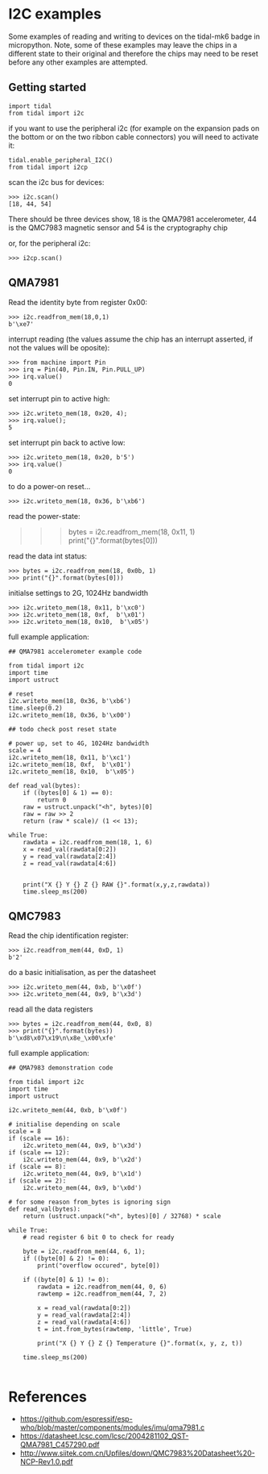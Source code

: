 # I2C examples

Some examples of reading and writing to devices on the tidal-mk6 badge in micropython. Note, some of these examples may leave the chips in a different state to their original and therefore the chips may need to be reset before any other examples are attempted.

## Getting started


```
import tidal
from tidal import i2c
```

if you want to use the peripheral i2c (for example on the expansion pads on the bottom or on the two ribbon cable connectors) you will need to activate it:

```
tidal.enable_peripheral_I2C()
from tidal import i2cp
```


scan the i2c bus for devices:

```
>>> i2c.scan()                                                                   
[18, 44, 54]                                                                     
```
There should be three devices show, 18 is the QMA7981 accelerometer, 44 is the QMC7983 magnetic sensor and 54 is the cryptography chip


or, for the peripheral i2c:

```
>>> i2cp.scan()                                                                   
```



## QMA7981

Read the identity byte from register 0x00:

```
>>> i2c.readfrom_mem(18,0,1)
b'\xe7'                                                                          
```

interrupt reading (the values assume the chip has an interrupt asserted, if not the values will be oposite):
```
>>> from machine import Pin
>>> irq = Pin(40, Pin.IN, Pin.PULL_UP)
>>> irq.value()
0
```

set interrupt pin to active high:
```
>>> i2c.writeto_mem(18, 0x20, 4);
>>> irq.value();
5
```

set interrupt pin back to active low:
```
>>> i2c.writeto_mem(18, 0x20, b'5')                                              
>>> irq.value()                                                                  
0                                                                                
```

to do a power-on reset...
```
>>> i2c.writeto_mem(18, 0x36, b'\xb6')
```

read the power-state:
>>> bytes = i2c.readfrom_mem(18, 0x11, 1)                                        
>>> print("{}".format(bytes[0]))                                                 

read the data int status:
```
>>> bytes = i2c.readfrom_mem(18, 0x0b, 1)
>>> print("{}".format(bytes[0]))
```

initialse settings to 2G, 1024Hz bandwidth
```
>>> i2c.writeto_mem(18, 0x11, b'\xc0')
>>> i2c.writeto_mem(18, 0xf,  b'\x01')
>>> i2c.writeto_mem(18, 0x10,  b'\x05')
```

full example application:

```
## QMA7981 accelerometer example code

from tidal import i2c
import time
import ustruct

# reset
i2c.writeto_mem(18, 0x36, b'\xb6')
time.sleep(0.2)
i2c.writeto_mem(18, 0x36, b'\x00')

## todo check post reset state

# power up, set to 4G, 1024Hz bandwidth
scale = 4
i2c.writeto_mem(18, 0x11, b'\xc1')
i2c.writeto_mem(18, 0xf,  b'\x01')
i2c.writeto_mem(18, 0x10,  b'\x05')

def read_val(bytes):
    if ((bytes[0] & 1) == 0):
        return 0
    raw = ustruct.unpack("<h", bytes)[0]
    raw = raw >> 2
    return (raw * scale)/ (1 << 13);

while True:
    rawdata = i2c.readfrom_mem(18, 1, 6)
    x = read_val(rawdata[0:2])
    y = read_val(rawdata[2:4])
    z = read_val(rawdata[4:6])


    print("X {} Y {} Z {} RAW {}".format(x,y,z,rawdata))
    time.sleep_ms(200)
```

## QMC7983


Read the chip identification register:
```
>>> i2c.readfrom_mem(44, 0xD, 1)
b'2'                                                                             
```

do a basic initialisation, as per the datasheet

```
>>> i2c.writeto_mem(44, 0xb, b'\x0f')
>>> i2c.writeto_mem(44, 0x9, b'\x3d')
```

read all the data registers

```
>>> bytes = i2c.readfrom_mem(44, 0x0, 8)
>>> print("{}".format(bytes))
b'\xd8\x07\x19\n\x8e_\x00\xfe'                                                   
```

full example application:
```
## QMA7983 demonstration code

from tidal import i2c
import time
import ustruct

i2c.writeto_mem(44, 0xb, b'\x0f')

# initialise depending on scale
scale = 8
if (scale == 16):
    i2c.writeto_mem(44, 0x9, b'\x3d')
if (scale == 12):
    i2c.writeto_mem(44, 0x9, b'\x2d')
if (scale == 8):
    i2c.writeto_mem(44, 0x9, b'\x1d')
if (scale == 2):
    i2c.writeto_mem(44, 0x9, b'\x0d')

# for some reason from_bytes is ignoring sign
def read_val(bytes):
    return (ustruct.unpack("<h", bytes)[0] / 32768) * scale

while True:
    # read register 6 bit 0 to check for ready

    byte = i2c.readfrom_mem(44, 6, 1);
    if ((byte[0] & 2) != 0):
        print("overflow occured", byte[0])
    
    if ((byte[0] & 1) != 0):
        rawdata = i2c.readfrom_mem(44, 0, 6)
        rawtemp = i2c.readfrom_mem(44, 7, 2)

        x = read_val(rawdata[0:2])
        y = read_val(rawdata[2:4])
        z = read_val(rawdata[4:6])
        t = int.from_bytes(rawtemp, 'little', True)

        print("X {} Y {} Z {} Temperature {}".format(x, y, z, t))

    time.sleep_ms(200)
    
```





# References

- https://github.com/espressif/esp-who/blob/master/components/modules/imu/qma7981.c
- https://datasheet.lcsc.com/lcsc/2004281102_QST-QMA7981_C457290.pdf
- http://www.siitek.com.cn/Upfiles/down/QMC7983%20Datasheet%20-NCP-Rev1.0.pdf
